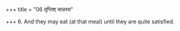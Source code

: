 +++
title = "06 तृप्तिश् चान्नस्य"

+++
6. And they may eat (at that meal) until they are quite satisfied.
